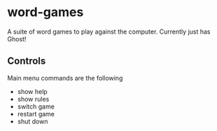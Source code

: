 # word-games

A suite of word games to play against the computer. Currently just has Ghost!

## Controls

Main menu commands are the following
- show help
- show rules
- switch game
- restart game
- shut down